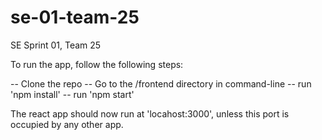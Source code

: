 # se-01-team-25
SE Sprint 01, Team 25

To run the app, follow the following steps:

-- Clone the repo 
-- Go to the /frontend directory in command-line
-- run 'npm install'
-- run 'npm start'

The react app should now run at 'locahost:3000', unless this port is occupied by any other app.
